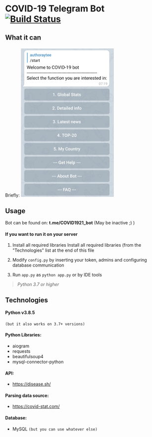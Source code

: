 # COVID-19 Telegram Bot [![Build Status](https://travis-ci.com/username/projectname.svg?branch=master)](https://travis-ci.com/username/projectname)


## What it can

##### 

Briefly:
<img src="https://github.com/authoraytee/COVID-19-Telegram-Bot/blob/main/trash/overview.jpg" width="300"/>

## Usage
Bot can be found on: **t.me/COVID1921_bot**  (May be inactive ;) )

#### If you want to run it on your server

 1. Install all required libraries Install all required libraries (from the "Technologies" list at the end of this file
 
 2. Modify `config.py` by inserting your token, admins and configuring database communication
 
 3. Run `app.py` as `python app.py` or by IDE tools

> *Python 3.7 or higher*

## Technologies

#### Python v3.8.5 
`(but it also works on 3.7+ versions)`

#### Python Libraries:
 - aiogram
 - requests
 - beautifulsoup4
 - mysql-connector-python

#### API:
 - https://disease.sh/
 
#### Parsing data source:
 - https://covid-stat.com/
 
 #### Database:
- MySQL `(but you can use whatever else)`
